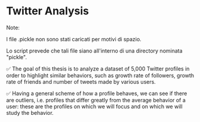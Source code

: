 # Twitter Analysis
 
 Note: 
 
 I file .pickle non sono stati caricati per motivi di spazio. 
 
 Lo script prevede che tali file siano all'interno di una directory nominata "pickle".

✅ The goal of this thesis is to analyze a dataset of 5,000 Twitter profiles in order to highlight similar behaviors, 
   such as growth rate of followers, growth rate of friends and number of tweets made by various users.
   
✅ Having a general scheme of how a profile behaves, we can see if there are outliers, 
   i.e. profiles that differ greatly from the average behavior of a user: 
   these are the profiles on which we will focus and on which we will study the behavior.
